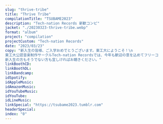 ```yaml
---
slug: "thrive-tribe"
title: "Thrive Tribe"
compilationTitle: "TSUBAME2023"
description: "Tech-nation Records 新歓コンピ"
jacket: "./20230323-thrive-tribe.webp"
format: "album"
project: "compilation"
projectCustom: "Tech-nation Records"
date: "2023/03/23"
copy: "新入生の皆様、ご入学おめでとうございます。東工大にようこそ！\n
東工大公認音楽制作サークルTech-nation Recordsでは、今年も歓迎の意を込めてフリーコンピレーションを制作いたしました。\n
新入生の方もそうでない方も宜しければお聴きください。"
linkBoothCD: 
linkBoothDL: 
linkBandcamp: 
idSpotify: 
idAppleMusic: 
idAmazonMusic: 
idYouTubeMusic: 
idYouTube: 
idLineMusic: 
linkSpecial: "https://tsubame2023.tumblr.com"
headerSpecial: 
index: "0"
---
```

